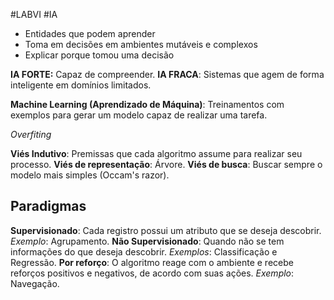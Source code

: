 #LABVI #IA

- Entidades que podem aprender
- Toma em decisões em ambientes mutáveis e complexos
- Explicar porque tomou uma decisão

**IA FORTE:** Capaz de compreender.
**IA FRACA**: Sistemas que agem de forma inteligente em domínios limitados.

**Machine Learning (Aprendizado de Máquina)**: Treinamentos com exemplos para gerar um modelo capaz de realizar uma tarefa.

*Overfiting*

**Viés Indutivo**: Premissas que cada algoritmo assume para realizar seu processo.
	**Viés de representação**: Árvore.
	**Viés de busca**: Buscar sempre o modelo mais simples (Occam's razor).

## Paradigmas

**Supervisionado**: Cada registro possui um atributo que se deseja descobrir.
*Exemplo*: Agrupamento.
**Não Supervisionado**: Quando não se tem informações do que deseja descobrir.
*Exemplos*: Classificação e Regressão.
**Por reforço**: O algoritmo reage com o ambiente e recebe reforços positivos e negativos, de acordo com suas ações.
*Exemplo*: Navegação.